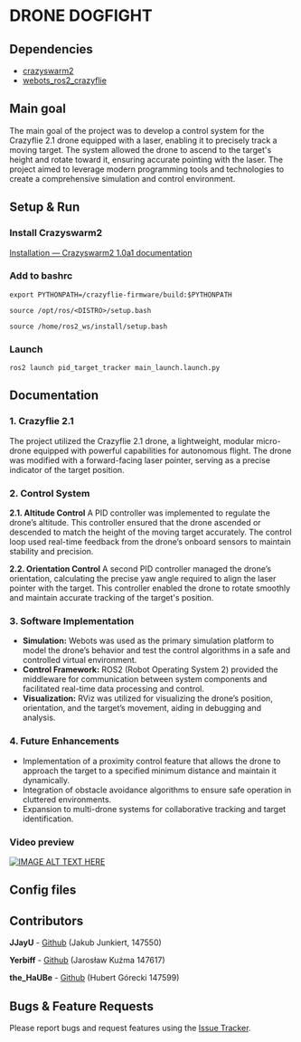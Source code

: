 # DRONE DOGFIGHT

## Dependencies

 - [crazyswarm2](https://github.com/IMRCLab/crazyswarm2)
 - [webots_ros2_crazyflie](https://github.com/mwlock/webots_ros2_crazyflie)

## Main goal

The main goal of the project was to develop a control system for the Crazyflie 2.1 drone equipped with a laser, enabling it to precisely track a moving target. The system allowed the drone to ascend to the target's height and rotate toward it, ensuring accurate pointing with the laser. The project aimed to leverage modern programming tools and technologies to create a comprehensive simulation and control environment.


## Setup & Run

###  Install Crazyswarm2 
[Installation — Crazyswarm2 1.0a1 documentation](https://imrclab.github.io/crazyswarm2/installation.html)

### Add to bashrc

```
export PYTHONPATH=/crazyflie-firmware/build:$PYTHONPATH

source /opt/ros/<DISTRO>/setup.bash

source /home/ros2_ws/install/setup.bash
```
### Launch

```
ros2 launch pid_target_tracker main_launch.launch.py
```


## Documentation
### 1. Crazyflie 2.1

The project utilized the Crazyflie 2.1 drone, a lightweight, modular micro-drone equipped with powerful capabilities for autonomous flight. The drone was modified with a forward-facing laser pointer, serving as a precise indicator of the target position.

### 2. Control System

**2.1. Altitude Control** A PID controller was implemented to regulate the drone’s altitude. This controller ensured that the drone ascended or descended to match the height of the moving target accurately. The control loop used real-time feedback from the drone’s onboard sensors to maintain stability and precision.

**2.2. Orientation Control** A second PID controller managed the drone’s orientation, calculating the precise yaw angle required to align the laser pointer with the target. This controller enabled the drone to rotate smoothly and maintain accurate tracking of the target's position.

### 3. Software Implementation 

- **Simulation:** Webots was used as the primary simulation platform to model the drone’s behavior and test the control algorithms in a safe and controlled virtual environment.
- **Control Framework:** ROS2 (Robot Operating System 2) provided the middleware for communication between system components and facilitated real-time data processing and control.
- **Visualization:** RViz was utilized for visualizing the drone’s position, orientation, and the target’s movement, aiding in debugging and analysis.

### 4. Future Enhancements
- Implementation of a proximity control feature that allows the drone to approach the target to a specified minimum distance and maintain it dynamically.
- Integration of obstacle avoidance algorithms to ensure safe operation in cluttered environments.
- Expansion to multi-drone systems for collaborative tracking and target identification.

### Video preview

[![IMAGE ALT TEXT HERE](https://img.youtube.com/vi/vqMEiRHj4WA/0.jpg)]([https://www.youtube.com/watch?v=])

## Config files


## Contributors

__JJayU__ - [Github](https://github.com/JJayU) (Jakub Junkiert, 147550)

__Yerbiff__ - [Github](https://github.com/Yerbiff) (Jarosław Kuźma 147617)

__the_HaUBe__ - [Github](https://github.com/theHaUBe) (Hubert Górecki 147599)

## Bugs & Feature Requests

Please report bugs and request features using the [Issue Tracker](https://github.com/JJayU/drone-dogfight/issues).


